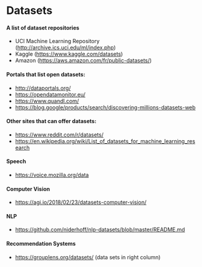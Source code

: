 # Datasets

#### A list of dataset repositories

- UCI Machine Learning Repository (http://archive.ics.uci.edu/ml/index.php)
- Kaggle (https://www.kaggle.com/datasets)
- Amazon (https://aws.amazon.com/fr/public-datasets/)

#### Portals that list open datasets:

- http://dataportals.org/
- https://opendatamonitor.eu/
- https://www.quandl.com/
- https://blog.google/products/search/discovering-millions-datasets-web

#### Other sites that can offer datasets:

- https://www.reddit.com/r/datasets/
- https://en.wikipedia.org/wiki/List_of_datasets_for_machine_learning_research

#### Speech
- https://voice.mozilla.org/data

#### Computer Vision

- https://agi.io/2018/02/23/datasets-computer-vision/

#### NLP

- https://github.com/niderhoff/nlp-datasets/blob/master/README.md

#### Recommendation Systems

- https://grouplens.org/datasets/ (data sets in right column)